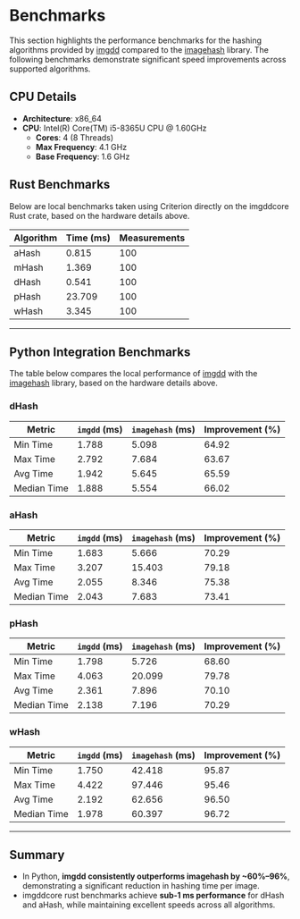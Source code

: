 # Benchmarks

This section highlights the performance benchmarks for the hashing algorithms provided by [imgdd](https://github.com/aastopher/imgdd) compared to the [imagehash](https://github.com/JohannesBuchner/imagehash) library. The following benchmarks demonstrate significant speed improvements across supported algorithms.

## CPU Details

- **Architecture**: x86_64
- **CPU**: Intel(R) Core(TM) i5-8365U CPU @ 1.60GHz
    - **Cores**: 4 (8 Threads)
    - **Max Frequency**: 4.1 GHz
    - **Base Frequency**: 1.6 GHz

## Rust Benchmarks

Below are local benchmarks taken using Criterion directly on the imgddcore Rust crate, based on the hardware details above.

|Algorithm|Time (ms)|Measurements|
|---|---|---|
|aHash|0.815|100|
|mHash|1.369|100|
|dHash|0.541|100|
|pHash|23.709|100|
|wHash|3.345|100|

---

## Python Integration Benchmarks

The table below compares the local performance of [imgdd](https://github.com/aastopher/imgdd) with the [imagehash](https://github.com/JohannesBuchner/imagehash) library, based on the hardware details above.

### dHash

|Metric|`imgdd` (ms)|`imagehash` (ms)|Improvement (%)|
|---|---|---|---|
|Min Time|1.788|5.098|64.92|
|Max Time|2.792|7.684|63.67|
|Avg Time|1.942|5.645|65.59|
|Median Time|1.888|5.554|66.02|

### aHash

|Metric|`imgdd` (ms)|`imagehash` (ms)|Improvement (%)|
|---|---|---|---|
|Min Time|1.683|5.666|70.29|
|Max Time|3.207|15.403|79.18|
|Avg Time|2.055|8.346|75.38|
|Median Time|2.043|7.683|73.41|

### pHash

|Metric|`imgdd` (ms)|`imagehash` (ms)|Improvement (%)|
|---|---|---|---|
|Min Time|1.798|5.726|68.60|
|Max Time|4.063|20.099|79.78|
|Avg Time|2.361|7.896|70.10|
|Median Time|2.138|7.196|70.29|

### wHash

|Metric|`imgdd` (ms)|`imagehash` (ms)|Improvement (%)|
|---|---|---|---|
|Min Time|1.750|42.418|95.87|
|Max Time|4.422|97.446|95.46|
|Avg Time|2.192|62.656|96.50|
|Median Time|1.978|60.397|96.72|

---

## Summary

- In Python, **imgdd consistently outperforms imagehash by ~60%–96%**, demonstrating a significant reduction in hashing time per image.
- imgddcore rust benchmarks achieve **sub-1 ms performance** for dHash and aHash, while maintaining excellent speeds across all algorithms.
